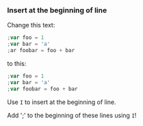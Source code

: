 ### Insert at the beginning of line

Change this text:

```javascript
;var foo = 1
;var bar = 'a'
;ar foobar = foo + bar
```

to this:

```javascript
;var foo = 1
;var bar = 'a'
;var foobar = foo + bar
```

Use `I` to insert at the beginning of line.

Add ';' to the beginning of these lines using `I`!
